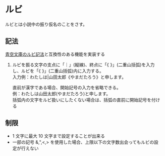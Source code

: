 # ルビ

ルビとは小説中の振り仮名のことをさす。

## 記法

[青空文庫のルビ記法](https://www.aozora.gr.jp/KOSAKU/MANUAL_2.html)と互換性のある機能を実装する

1. ルビを振る文字の支点に「｜」(縦線)、終点に「《 》」(二重山括弧)を入力し、ルビを「《 》」(二重山括弧)内に入力する。  
   入力例：わたしは|山田太郎《やまだたろう》と申します。

   直前が漢字である場合、開始記号の入力を省略できる。  
    例：わたしは山田太郎(やまだたろう)と申します。  
   括弧内の文字をルビ扱いにしたくない場合は、括弧の直前に開始記号を付ける

## 制限

- 1 文字に最大 10 文字まで設定することが出来る
- 一部の記号 &,",<,> を使用した場合、上限以下の文字数出会ってもルビの設定が行えない
